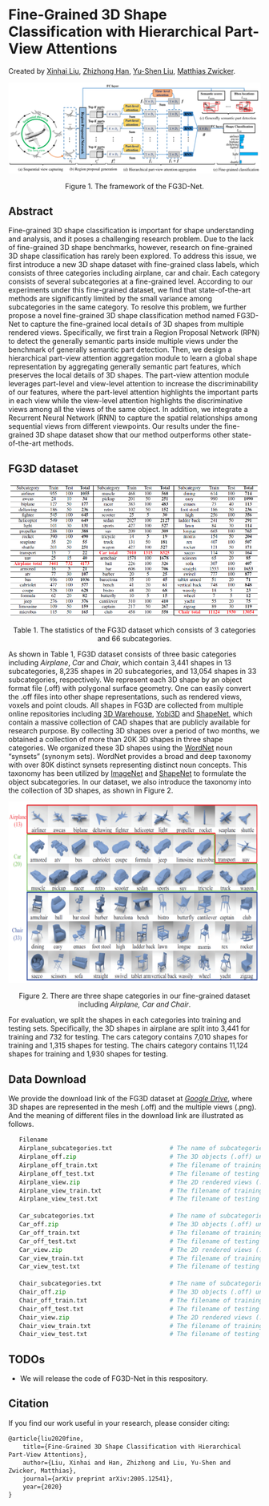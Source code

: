 # Fine-Grained 3D Shape Classification with Hierarchical Part-View Attentions
Created by <a href="https://scholar.google.com/citations?user=vg2IvzsAAAAJ&hl=en" target="_blank">Xinhai Liu</a>, <a href="https://scholar.google.com/citations?user=RGNWczEAAAAJ&hl=en" target="_blank">Zhizhong Han</a>, <a href="http://cgcad.thss.tsinghua.edu.cn/liuyushen/" target="_blank">Yu-Shen Liu</a>, <a href="https://scholar.google.com/citations?user=KW0FmzgAAAAJ&hl=en" target="_blank">Matthias Zwicker</a>.

![framework](./pictures/framework.png)
<p align="center"> Figure 1. The framework of the FG3D-Net. </p>

## Abstract
Fine-grained 3D shape classification is important for shape understanding and analysis, and it poses a challenging research problem. Due to the lack of fine-grained 3D shape benchmarks, however, research on fine-grained 3D shape classification has rarely been explored. To address this issue, we first introduce a new 3D shape dataset with fine-grained class labels, which consists of three categories including airplane, car and chair. Each category consists of several subcategories at a fine-grained level. According to our experiments under this fine-grained dataset, we find that state-of-the-art methods are significantly limited by the small variance among subcategories in the same category. To resolve this problem, we further propose a novel fine-grained 3D shape classification method named FG3D-Net to capture the fine-grained local details of 3D shapes from multiple rendered views. Specifically, we first train a Region Proposal Network (RPN) to detect the generally semantic parts inside multiple views under the benchmark of generally semantic part detection. Then, we design a hierarchical part-view attention aggregation module to learn a global shape representation by aggregating generally semantic part features, which preserves the local details of 3D shapes. The part-view attention module leverages part-level and view-level attention to increase the discriminability of our features, where the part-level attention highlights the important parts in each view while the view-level attention highlights the discriminative views among all the views of the same object. In addition, we integrate a Recurrent Neural Network (RNN) to capture the spatial relationships among sequential views from different viewpoints. Our results under the fine-grained 3D shape dataset show that our method outperforms other state-of-the-art methods.


## FG3D dataset
![statistic](./pictures/statistic.png)
<p align="center"> Table 1. The statistics of the FG3D dataset which consists of 3 categories and 66 subcategories. </p>

As shown in Table 1, FG3D dataset consists of three basic categories including *Airplane*, *Car* and *Chair*, which contain 3,441 shapes in 13 subcategories, 8,235 shapes in 20 subcategories, and 13,054 shapes in 33 subcategories, respectively. We represent each 3D shape by an object format file (.off) with polygonal surface geometry. One can easily convert the .off files into other shape representations, such as rendered views, voxels and point clouds. All shapes in FG3D are collected from multiple online repositories including <a href="https://3dwarehouse.sketchup.com/" target="_blank">3D Warehouse</a>, <a href="http://www.yobi3d.com/" target="_blank">Yobi3D</a> and <a href="https://www.shapenet.org/" target="_blank">ShapeNet</a>, which contain a massive collection of CAD shapes that are publicly available for research purpose. By collecting 3D shapes over a period of two months, we obtained a collection of more than 20K 3D shapes in three shape categories. We organized these 3D shapes using the <a href="https://wordnet.princeton.edu/" target="_blank">WordNet</a> noun “synsets” (synonym sets). WordNet provides a broad and deep taxonomy with over 80K distinct synsets representing distinct noun concepts. This taxonomy has been utilized by <a href="http://www.image-net.org/" target="_blank">ImageNet</a> and <a href="https://www.shapenet.org/" target="_blank">ShapeNet</a> to formulate the object subcategories. In our dataset, we also introduce the taxonomy into the collection of 3D shapes, as shown in Figure 2.

![dataset](./pictures/dataset.png)
<p align="center"> Figure 2. There are three shape categories in our fine-grained dataset including <em>Airplane, Car and Chair</em>. </p>

For evaluation, we split the shapes in each categories into training and testing sets. Specifically, the 3D shapes in airplane are split into 3,441 for training and 732 for testing. The cars category contains 7,010 shapes for training and 1,315 shapes for testing. The chairs category contains 11,124 shapes for training and 1,930 shapes for testing.

## Data Download

We provide the download link of the FG3D dataset at  *<a href="https://drive.google.com/drive/folders/1zLDdE8mMIxVKh3usnUhqtWm-o9TbIMdV?usp=sharing" target="_blank">Google Drive</a>*, where 3D shapes are represented in the mesh (.off) and the multiple views (.png). And the meaning of different files in the download link are illustrated as follows.

```python
   Filename                                               
   Airplane_subcategories.txt                # The name of subcategories under the Airplane category.
   Airplane_off.zip                          # The 3D objects (.off) under the Airplane category.
   Airplane_off_train.txt                    # The filename of training shapes (.off) under the Airplane category.
   Airplane_off_test.txt                     # The filename of testing shapes (.off) under the Airplane category.
   Airplane_view.zip      					 # The 2D rendered views (.png) of 3D objects under the Airplane category. (12 views for each 3D shape)
   Airplane_view_train.txt                   # The filename of training views (.png) under the Airplane category.
   Airplane_view_test.txt                    # The filename of testing views (.png) under the Airplane category.
   
   Car_subcategories.txt                     # The name of subcategories under the Car category.
   Car_off.zip                               # The 3D objects (.off) under the Car category.
   Car_off_train.txt                         # The filename of training shapes (.off) under the Car category.       
   Car_off_test.txt                          # The filename of testing shapes (.off) under the Car category.
   Car_view.zip                              # The 2D rendered views (.png) of 3D objects under the Car category. (12 views for each 3D shape)
   Car_view_train.txt                        # The filename of training views (.png) under the Car category.
   Car_view_test.txt                         # The filename of testing views (.png) under the Car category.
   
   Chair_subcategories.txt                   # The name of subcategories under the Chair category.
   Chair_off.zip                             # The 3D objects (.off) under the Chair category.
   Chair_off_train.txt                       # The filename of training shapes (.off) under the Chair category.
   Chair_off_test.txt                        # The filename of testing shapes (.off) under the Chair category.
   Chair_view.zip                            # The 2D rendered views (.png) of 3D objects under the Chair category. (12 views for each 3D shape)
   Chair_view_train.txt                      # The filename of training views (.png) under the Chair category.
   Chair_view_test.txt                       # The filename of testing views (.png) under the Chair category.
```
## TODOs

<ul>
 <li>We will release the code of FG3D-Net in this respository.</li>      
</ul>

## Citation
If you find our work useful in your research, please consider citing:

    @article{liu2020fine,
    	title={Fine-Grained 3D Shape Classification with Hierarchical Part-View Attentions},
        author={Liu, Xinhai and Han, Zhizhong and Liu, Yu-Shen and Zwicker, Matthias},
        journal={arXiv preprint arXiv:2005.12541},
        year={2020}
    }
